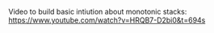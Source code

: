 Video to build basic intiution about monotonic stacks: https://www.youtube.com/watch?v=HRQB7-D2bi0&t=694s
